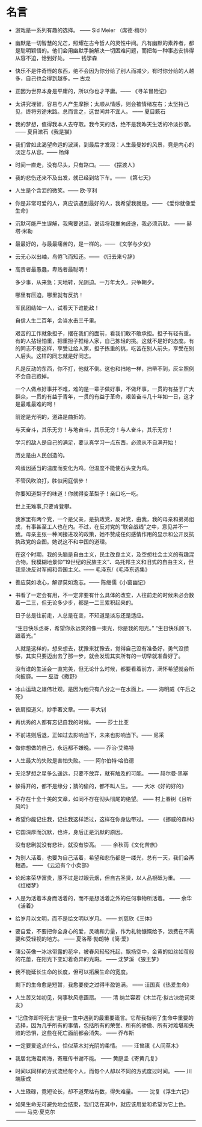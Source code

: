 # 名言

* 游戏是一系列有趣的选择。
—— Sid Meier （席德·梅尔）

* 幽默是一切智慧的光芒，照耀在古今哲人的灵性中间。凡有幽默的素养者，都是聪明颖悟的。他们会用幽默手腕解决一切困难问题，而把每一种事态安排得从容不迫，恰到好处。 —— 钱学森

* 快乐不是件奇怪的东西，绝不会因为你分给了别人而减少，有时你分给的人越多，自己也会得到越多。— 古龙

* 正因为世界本身是平庸的，所以你也才平庸。—— 《寻羊冒险记》

* 太讲究理智，容易与人产生摩擦；太顺从情感，则会被情绪左右；太坚持己见，终将穷途末路。总而言之，这世间并不宜人。 —— 夏目簌石

* 我的梦想，值得我本人去夺取。我今天的话，绝不是我昨天生活的冷淡抄袭。—— 夏目漱石《我是猫》

* 我们曾如此渴望命运的波澜，到最后才发现：人生最曼妙的风景，竟是内心的淡定与从容。—— 杨绛

* 时间一直走，没有尽头，只有路口。—— 《摆渡人》

* 我的悲伤还来不及出发，就已经到站下车。—— 《第七天》

* 人生是个含泪的微笑。—— 欧·亨利

* 你是非常可爱的人，真应该遇到最好的人，我希望我就是。—— 《爱你就像爱生命》

* 沉默可能产生误解，我需要说话，说话将我推向歧途，我必须沉默。 —— 赫塔·米勒

* 最最好的，与最最痛苦的，是一样的。—— 《文学与少女》

* 云无心以出岫，鸟倦飞而知还。—— 《归去来兮辞》

* 高贵者最愚蠢，卑贱者最聪明！

  多少事，从来急；天地转，光阴迫。一万年太久，只争朝夕。

  哪里有压迫，哪里就有反抗！

  军民团结如一人，试看天下谁能敌！

  自信人生二百年，会当水击三千里。

  艰苦的工作就象担子，摆在我们的面前，看我们敢不敢承担。担子有轻有重。有的人拈轻怕重，把重担子推给人家，自己拣轻的挑。这就不是好的态度。有的同志不是这样，享受让给人家，担子拣重的挑，吃苦在别人前头，享受在别人后头。这样的同志就是好同志。

  凡是反动的东西，你不打，他就不倒。这也和扫地一样，扫帚不到，灰尘照例不会自己跑掉。

  一个人做点好事并不难，难的是一辈子做好事，不做坏事，一贯的有益于广大群众，一贯的有益于青年，一贯的有益于革命，艰苦奋斗几十年如一日，这才是最难最难的呵！
  
  前途是光明的，道路是曲折的。
  
  与天奋斗，其乐无穷！与地奋斗，其乐无穷！与人奋斗，其乐无穷！

  学习的敌人是自己的满足，要认真学习一点东西，必须从不自满开始！

  历史是由人民创造的。

  鸡蛋因适当的温度而变化为鸡，但温度不能使石头变为鸡。

  不管风吹浪打，胜似闲庭信步！

  你要知道梨子的味道！你就得变革梨子！亲口吃一吃。

  世上无难事,只要肯登攀。
  
  我家里有两个党，一个是父亲，是执政党，反对党，由我，我的母亲和弟弟组成，有事甚至工人也在内。不过，在反对党的“联合战线”之中，意见并不一致。母亲主张一种间接进攻的政策，她不赞成任何感情作用的显示和公开反抗执政党的企图。她说这不和中国的道理。

  在这个时期，我的头脑是自由主义，民主改良主义，及空想社会主义的有趣混合物。我模糊地景仰“19世纪的民族主义”、乌托邦主义和旧式的自由主义，但我坚决反对军阀和帝国主义。—— 毛泽东/《毛泽东选集》

* 善应莫如收心，解谬莫如澹志。—— 陈继儒《小窗幽记》

* 书看了一定会有用，不一定非要有什么具体的改变，人往前走的时候未必会数着一二三，但无论多少步，都是一二三累积起来的。
  
  日子总是往前走，人总是在变，不知道是淡忘还是适应。

  “生日快乐丞哥，希望你永远笑的像一束光，你是我的阳光。”
  “生日快乐顾飞，跟着光。”

  人就是这样的，想来想去，犹豫来犹豫去，觉得自己没有准备好，勇气没攒够，其实只要迈出去了那一步，就会发现其实所有的一切早就准备好了。

  没有谁的生活会一直完美，但无论什么时候，都要看着前方，满怀希望就会所向披靡。—— 巫哲《撒野》

* 冰山运动之雄伟壮观，是因为他只有八分之一在水面上。—— 海明威《午后之死》

* 铁肩担道义，妙手著文章。—— 李大钊

* 再优秀的人都有忘记自我的时候。 —— 莎士比亚

* 不前进则后退，正如过去影响当下，未来也影响当下。—— 尼采

* 做你想做的自己，永远都不嫌晚。—— 乔治·艾略特

* 人生最大的失败是害怕失败。—— 阿尔伯特·哈伯德

* 无论梦想之星多么遥远，只要不放弃，就有触及的可能。 —— 赫尔曼·黑塞

* 躲得开的，都不是缘分；猜的偷的，都不叫人生。
—— 大冰《好的好的》

* 不存在十全十美的文章，如同不存在彻头彻尾的绝望。
—— 村上春树《且听风吟》

* 希望你能记住我，记住我这样活过，这样在你身边带过。
—— 《挪威的森林》

* 它国深厚而沉默，也许，身后正是沉默的原因。
  
  没有悲剧就没有悲壮，就没有崇高。
—— 余秋雨《文化苦旅》

* 为别人活着，也要为自己活着，希望和悲伤都是一缕光，总有一天，我们会再相遇。
—— 《云边有个小卖部》

* 论起来荣华富贵，原不过是过眼云烟，但自古圣贤，以人品根砥为重。
—— 《红楼梦》

* 人是为活着本身而活着的，而不是想活着之外的任何事物所活着。
—— 余华《活着》

* 给岁月以文明，而不是给文明以岁月。
—— 刘慈欣《三体》

* 要自爱，不要把你全身心的爱，灵魂和力量，作为礼物慷慨给予，浪费在不需要和受轻视的地方。
—— 夏洛蒂·勃朗特《简·爱》

* 蒲公英像一冰冰带露的花伞，被春风轻轻托起，飘扬空中，金黄的如丝如茧般的花蕾，在阳光下变幻着奇异的光斑。
—— 沈梦溪 《狼王梦》

* 我不能延长生命的长度，但可以拓展生命的宽度。

  剩下的生命愈是短暂，我愈要使之过得丰盈饱满。
—— 汪国真《热爱生命》

* 人生苦又如初见，何事秋风悲画扇。
—— 清 纳兰容若《木兰花·拟古决绝词柬友》

*  “记住你即将死去”是我一生中遇到的最重要箴言。它帮我指明了生命中重要的选择，因为几乎所有的事情，包括所有的荣誉、所有的骄傲、所有对难堪和失败的恐惧，这些在死亡面前都会消失。
—— 乔布斯 

*  一定要爱这点什么，恰似草木对光阴的柔情。
—— 汪曾祺《人间草木》

* 我居北海君南海，寄雁传书谢不能。
—— 黄庭坚《寄黄几复》

* 时间以同样的方式流经每个人，而每个人却以不同的方式度过时间。
—— 川端康成

* 人生碌碌，竟短论长，却不道荣枯有数，得失难量。
—— 沈复《浮生六记》

* 如果生命无可避免地会结束，我们活在其中，就应该用爱和希望为它上色。—— 马克·夏克尔
---
